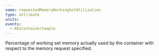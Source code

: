 ```yaml
---
name: requestedMemoryWorkingSetUtilization
type: attribute
units:
events:
  - K8sContainerSample
---
```


Percentage of working set memory actually used by the container with respect to the memory request specified.